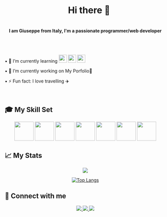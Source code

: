 <div id="user-content-toc"  align="center">
  <ul>
    <summary><h1 style="display: inline-block;">Hi there 👋</h1></summary>
  </ul>
  <h4>I am Giuseppe from Italy, I'm a passionate programmer/web developer <h4>
</div>
    <br />
    <br />


    
 


▪ 🌱 I’m currently learning <img height="25" width="25" src="https://cdn.jsdelivr.net/gh/devicons/devicon/icons/django/django-plain.svg" /> <img height="25" width="25" src="https://cdn.jsdelivr.net/gh/devicons/devicon/icons/javascript/javascript-original.svg" />  <img height="25" width="25" src="https://cdn.jsdelivr.net/gh/devicons/devicon/icons/react/react-original-wordmark.svg" /> 

▪ 🔭 I’m currently working on My Porfolio📜
    
▪ ⚡ Fun fact: I love travelling ✈️

<br />



<!--
**Giuseppe-Bonifati/Giuseppe-Bonifati** is a ✨ _special_ ✨ repository because its `README.md` (this file) appears on your GitHub profile.

Here are some ideas to get you started:

- 🔭 I’m currently working on ...
- 🌱 I’m currently learning ...
- 👯 I’m looking to collaborate on ...
- 🤔 I’m looking for help with ...
- 💬 Ask me about ...
- 📫 How to reach me: ...
- 😄 Pronouns: ...
- ⚡ Fun fact: ...
-->

## 🎓 My Skill Set

<div align = "center">

<img height="60" width="60" src="https://cdn.jsdelivr.net/gh/devicons/devicon/icons/html5/html5-original-wordmark.svg" /> <img height="60" width="60" src="https://cdn.jsdelivr.net/gh/devicons/devicon/icons/css3/css3-original-wordmark.svg" />  <img height="60" width="60" src="https://cdn.jsdelivr.net/gh/devicons/devicon/icons/python/python-original-wordmark.svg" /> <img height="60" width="60" src="https://cdn.jsdelivr.net/gh/devicons/devicon/icons/postgresql/postgresql-original-wordmark.svg" /> <img height="60" width="60" src="https://cdn.jsdelivr.net/gh/devicons/devicon/icons/git/git-plain-wordmark.svg" /> <img height="60" width="60" src="https://cdn.jsdelivr.net/gh/devicons/devicon/icons/github/github-original-wordmark.svg" /> <img height="60" width="60" src="https://cdn.jsdelivr.net/gh/devicons/devicon/icons/vscode/vscode-original-wordmark.svg" />
  
</div>

## 📈 My Stats

<div align = "center">
 <img src="https://github-readme-stats.vercel.app/api?username=Giuseppe-Bonifati&bg_color=30,e96443,904e95&title_color=fff&text_color=fff" > 
 
 [![Top Langs](https://github-readme-stats.vercel.app/api/top-langs/?username=Giuseppe-Bonifati&bg_color=30,e96443,904e95&title_color=fff&text_color=fff&layout=compact)](https://github.com/Giuseppe-Bonifati/github-readme-stats)
</div>


## 📲 Connect with me

<div align = "center">
<a href="mailto:giuseppebonifati1989@gmail.com"><img src =  "https://img.shields.io/badge/-Gmail-orange?logo=gmail" > </a>
<a href="https://twitter.com/giuseppewdev"> <img src = "https://img.shields.io/twitter/url?style=social&url=https%3A%2F%2Ftwitter.com%2Fgiuseppewdev"> </a>
<a href="https://dev.to/giuseppewdev"><img src="https://img.shields.io/badge/-DEV-black?logo=dev.to"></a>
  
</div>
